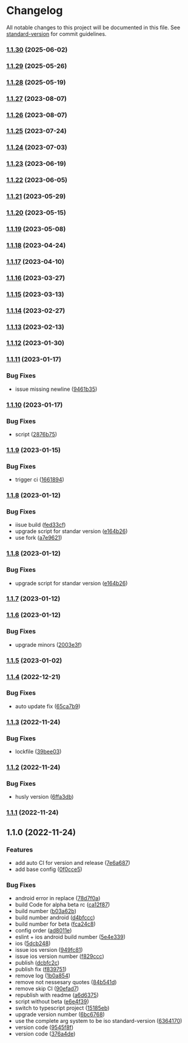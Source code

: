 # Changelog

All notable changes to this project will be documented in this file. See [standard-version](https://github.com/conventional-changelog/standard-version) for commit guidelines.

### [1.1.30](https://github.com/Cap-go/capacitor-standard-version/compare/v1.1.29...v1.1.30) (2025-06-02)

### [1.1.29](https://github.com/Cap-go/capacitor-standard-version/compare/v1.1.28...v1.1.29) (2025-05-26)

### [1.1.28](https://github.com/Cap-go/capacitor-standard-version/compare/v1.1.27...v1.1.28) (2025-05-19)

### [1.1.27](https://github.com/Cap-go/capacitor-standard-version/compare/v1.1.26...v1.1.27) (2023-08-07)

### [1.1.26](https://github.com/Cap-go/capacitor-standard-version/compare/v1.1.25...v1.1.26) (2023-08-07)

### [1.1.25](https://github.com/Cap-go/capacitor-standard-version/compare/v1.1.24...v1.1.25) (2023-07-24)

### [1.1.24](https://github.com/Cap-go/capacitor-standard-version/compare/v1.1.23...v1.1.24) (2023-07-03)

### [1.1.23](https://github.com/Cap-go/capacitor-standard-version/compare/v1.1.22...v1.1.23) (2023-06-19)

### [1.1.22](https://github.com/Cap-go/capacitor-standard-version/compare/v1.1.21...v1.1.22) (2023-06-05)

### [1.1.21](https://github.com/Cap-go/capacitor-standard-version/compare/v1.1.20...v1.1.21) (2023-05-29)

### [1.1.20](https://github.com/Cap-go/capacitor-standard-version/compare/v1.1.19...v1.1.20) (2023-05-15)

### [1.1.19](https://github.com/Cap-go/capacitor-standard-version/compare/v1.1.18...v1.1.19) (2023-05-08)

### [1.1.18](https://github.com/Cap-go/capacitor-standard-version/compare/v1.1.17...v1.1.18) (2023-04-24)

### [1.1.17](https://github.com/Cap-go/capacitor-standard-version/compare/v1.1.16...v1.1.17) (2023-04-10)

### [1.1.16](https://github.com/Cap-go/capacitor-standard-version/compare/v1.1.15...v1.1.16) (2023-03-27)

### [1.1.15](https://github.com/Cap-go/capacitor-standard-version/compare/v1.1.14...v1.1.15) (2023-03-13)

### [1.1.14](https://github.com/Cap-go/capacitor-standard-version/compare/v1.1.13...v1.1.14) (2023-02-27)

### [1.1.13](https://github.com/Cap-go/capacitor-standard-version/compare/v1.1.12...v1.1.13) (2023-02-13)

### [1.1.12](https://github.com/Cap-go/capacitor-standard-version/compare/v1.1.11...v1.1.12) (2023-01-30)

### [1.1.11](https://github.com/Cap-go/capacitor-standard-version/compare/v1.1.10...v1.1.11) (2023-01-17)


### Bug Fixes

* issue missing newline ([9461b35](https://github.com/Cap-go/capacitor-standard-version/commit/9461b35d5c4ce509e019027f1e2aa8f0e2720fae))

### [1.1.10](https://github.com/Cap-go/capacitor-standard-version/compare/v1.1.9...v1.1.10) (2023-01-17)


### Bug Fixes

* script ([2876b75](https://github.com/Cap-go/capacitor-standard-version/commit/2876b7572f94fc6de226603cd63f2a47da3cd6e7))

### [1.1.9](https://github.com/Cap-go/capacitor-standard-version/compare/v1.1.8...v1.1.9) (2023-01-15)


### Bug Fixes

* trigger ci ([1661894](https://github.com/Cap-go/capacitor-standard-version/commit/1661894a11578c8423408d1cf1491aa331dec9d9))

### [1.1.8](https://github.com/Cap-go/capacitor-standard-version/compare/v1.1.7...v1.1.8) (2023-01-12)


### Bug Fixes

* iisue build ([fed33cf](https://github.com/Cap-go/capacitor-standard-version/commit/fed33cf808a65a7b7a405186d3cd83f0b8dcb650))
* upgrade script for standar version ([e164b26](https://github.com/Cap-go/capacitor-standard-version/commit/e164b261a822504d4d2c7e6b4917bbe3281e7884))
* use fork ([a7e9621](https://github.com/Cap-go/capacitor-standard-version/commit/a7e9621b9cc54dc3b9dd4f17b05b1e6882abbb96))

### [1.1.8](https://github.com/Cap-go/capacitor-standard-version/compare/v1.1.7...v1.1.8) (2023-01-12)


### Bug Fixes

* upgrade script for standar version ([e164b26](https://github.com/Cap-go/capacitor-standard-version/commit/e164b261a822504d4d2c7e6b4917bbe3281e7884))

### [1.1.7](https://github.com/Cap-go/capacitor-standard-version/compare/v1.1.6...v1.1.7) (2023-01-12)

### [1.1.6](https://github.com/Cap-go/capacitor-standard-version/compare/v1.1.5...v1.1.6) (2023-01-12)


### Bug Fixes

* upgrade minors ([2003e3f](https://github.com/Cap-go/capacitor-standard-version/commit/2003e3f0649651dc97e8da059f6ae3a194872cc9))

### [1.1.5](https://github.com/Cap-go/capacitor-standard-version/compare/v1.1.4...v1.1.5) (2023-01-02)

### [1.1.4](https://github.com/Cap-go/capacitor-standard-version/compare/v1.1.3...v1.1.4) (2022-12-21)


### Bug Fixes

* auto update fix ([65ca7b9](https://github.com/Cap-go/capacitor-standard-version/commit/65ca7b94f3ddd050f702168ef3b59b8ea8571d4d))

### [1.1.3](https://github.com/Cap-go/capacitor-standard-version/compare/v1.1.2...v1.1.3) (2022-11-24)


### Bug Fixes

* lockfile ([39bee03](https://github.com/Cap-go/capacitor-standard-version/commit/39bee035ad89598d8dd2c71b9e8bd77b7436198c))

### [1.1.2](https://github.com/Cap-go/capacitor-standard-version/compare/v1.1.1...v1.1.2) (2022-11-24)


### Bug Fixes

* husly version ([6ffa3db](https://github.com/Cap-go/capacitor-standard-version/commit/6ffa3db65d1f93344aaf221afcc023e56ede98de))

### [1.1.1](https://github.com/Cap-go/capacitor-standard-version/compare/v1.1.0...v1.1.1) (2022-11-24)

## 1.1.0 (2022-11-24)


### Features

* add auto CI for version and release ([7e6a687](https://github.com/Cap-go/capacitor-standard-version/commit/7e6a687b0017fb542b980aeeb22a3a1cc16070d0))
* add base config ([0f0cce5](https://github.com/Cap-go/capacitor-standard-version/commit/0f0cce54ff7b8d1d0724117e450f3341b0adae3d))


### Bug Fixes

* android error in replace ([78d7f0a](https://github.com/Cap-go/capacitor-standard-version/commit/78d7f0a13bf04236c2a156a76befd9139a52ef12))
* build Code for alpha beta rc ([ca12f87](https://github.com/Cap-go/capacitor-standard-version/commit/ca12f871c3a68afd6224485458a51a48f25f5832))
* build number ([b03a62b](https://github.com/Cap-go/capacitor-standard-version/commit/b03a62b5e3b34b2f6440cbbb4ba8c6de20e1595b))
* build number android ([d4bfccc](https://github.com/Cap-go/capacitor-standard-version/commit/d4bfcccc7a152f0e0b88b541312f0cc0149cc130))
* build number for beta ([fca24c8](https://github.com/Cap-go/capacitor-standard-version/commit/fca24c845e40dd749505483fb436263ced39296c))
* config order ([ad8011e](https://github.com/Cap-go/capacitor-standard-version/commit/ad8011ebe931bb74afdc1720dbfdbf0cbc18aea2))
* eslint + ios android build number ([5e4e339](https://github.com/Cap-go/capacitor-standard-version/commit/5e4e339c974ef447dfcf74d22caf3847f8e77877))
* ios ([5dcb248](https://github.com/Cap-go/capacitor-standard-version/commit/5dcb2487538e01c92c94751a1531bc8a73eeee2f))
* issue ios version ([949fc81](https://github.com/Cap-go/capacitor-standard-version/commit/949fc81d9a1e55e8f22fe288e57a60077df9eb01))
* issue ios version number ([f829ccc](https://github.com/Cap-go/capacitor-standard-version/commit/f829cccbfa6552f313d64d56d0d3e097b62d3e16))
* publish ([dcbfc2c](https://github.com/Cap-go/capacitor-standard-version/commit/dcbfc2c9676533f8279dfa7751beeec5a031ffaa))
* publish fix ([f839751](https://github.com/Cap-go/capacitor-standard-version/commit/f839751c80884d056645908994d1968267a19b1f))
* remove log ([1b0a854](https://github.com/Cap-go/capacitor-standard-version/commit/1b0a854c03823c0f9793e4a5864c42356f9051fb))
* remove not nessesary quotes ([84b541d](https://github.com/Cap-go/capacitor-standard-version/commit/84b541d3ba27fb21c802c8ff9f1117499470d4dd))
* remove skip CI ([90efad7](https://github.com/Cap-go/capacitor-standard-version/commit/90efad7424679f3649d9c9320d810403a37789f0))
* republish with readme ([a6d6375](https://github.com/Cap-go/capacitor-standard-version/commit/a6d6375c19b73fed2799ed089f6488f011318331))
* script without beta ([e6e4f39](https://github.com/Cap-go/capacitor-standard-version/commit/e6e4f39e1431c79034721878e1bfa67cf417d611))
* switch to typescript project ([15185eb](https://github.com/Cap-go/capacitor-standard-version/commit/15185eb4fbb904fb8e37b364425d4a512740af82))
* upgrade version number ([6bc6768](https://github.com/Cap-go/capacitor-standard-version/commit/6bc6768e6fd1b8429bb7f1f455a7d61298367fe6))
* use the complete arg system to be iso standard-version ([6364170](https://github.com/Cap-go/capacitor-standard-version/commit/63641706ad125199047b11dc9da080d28375c76b))
* version code ([9545f8f](https://github.com/Cap-go/capacitor-standard-version/commit/9545f8f0ca56fd8a2f9cedd4453c675c3ac24298))
* version code ([376a4de](https://github.com/Cap-go/capacitor-standard-version/commit/376a4defc5d8b63e6beadace893cbc5c1cb46ba0))
